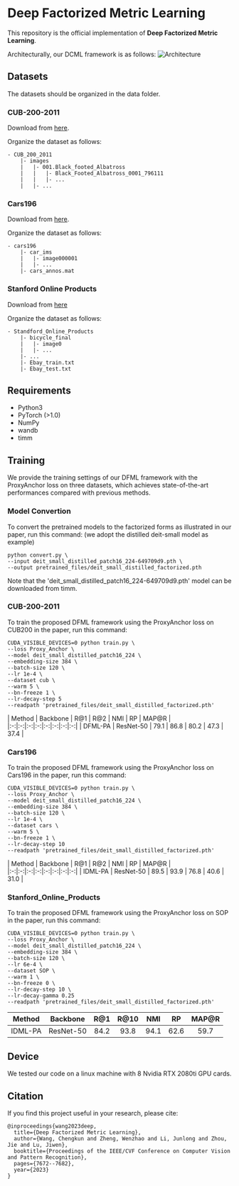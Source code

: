 # Deep Factorized Metric Learning

This repository is the official implementation of **Deep Factorized Metric Learning**. 

Architecturally, our DCML framework is as follows:
![Architecture](Image/framework.png)

## Datasets 
The datasets should be organized in the data folder.
### CUB-200-2011

Download from [here](http://www.vision.caltech.edu/visipedia/CUB-200-2011.html).

Organize the dataset as follows:

```
- CUB_200_2011
    |- images
    |   |- 001.Black_footed_Albatross
    |   |   |- Black_Footed_Albatross_0001_796111
    |   |   |- ...
    |   |- ...
```

### Cars196

Download from [here](http://ai.stanford.edu/~jkrause/cars/car_dataset.html).

Organize the dataset as follows:

```
- cars196
    |- car_ims
    |   |- image000001
    |   |- ...
    |- cars_annos.mat
```

### Stanford Online Products

Download from [here](http://cvgl.stanford.edu/projects/lifted_struct/)

Organize the dataset as follows:

```
- Standford_Online_Products
    |- bicycle_final
    |   |- image0
    |   |- ...
    |- ...
    |- Ebay_train.txt
    |- Ebay_test.txt
```

## Requirements
- Python3
- PyTorch (>1.0)
- NumPy
- wandb
- timm

## Training
We provide the training settings of our DFML framework with the ProxyAnchor loss on three datasets, which achieves state-of-the-art performances compared with previous methods.

### Model Convertion
To convert the pretrained models to the factorized forms as illustrated in our paper, run this command: (we adopt the distilled deit-small model as example)

```
python convert.py \
--input deit_small_distilled_patch16_224-649709d9.pth \
--output pretrained_files/deit_small_distilled_factorized.pth
```

Note that the 'deit_small_distilled_patch16_224-649709d9.pth' model can be downloaded from timm.

### CUB-200-2011

To train the proposed DFML framework using the ProxyAnchor loss on CUB200 in the paper, run this command:

```
CUDA_VISIBLE_DEVICES=0 python train.py \
--loss Proxy_Anchor \
--model deit_small_distilled_patch16_224 \
--embedding-size 384 \
--batch-size 120 \
--lr 1e-4 \
--dataset cub \
--warm 5 \
--bn-freeze 1 \
--lr-decay-step 5
--readpath 'pretrained_files/deit_small_distilled_factorized.pth'
```

| Method | Backbone | R@1 | R@2 | NMI | RP | MAP@R |
|:-:|:-:|:-:|:-:|:-:|:-:|:-:|:-:|
| DFML-PA | ResNet-50 | 79.1 | 86.8 | 80.2 | 47.3 | 37.4 |

### Cars196

To train the proposed DFML framework using the ProxyAnchor loss on Cars196 in the paper, run this command:

```
CUDA_VISIBLE_DEVICES=0 python train.py \
--loss Proxy_Anchor \
--model deit_small_distilled_patch16_224 \
--embedding-size 384 \
--batch-size 120 \
--lr 1e-4 \
--dataset cars \
--warm 5 \
--bn-freeze 1 \
--lr-decay-step 10
--readpath 'pretrained_files/deit_small_distilled_factorized.pth'
```

| Method | Backbone | R@1 | R@2 | NMI | RP | MAP@R |
|:-:|:-:|:-:|:-:|:-:|:-:|:-:|:-:|
| IDML-PA | ResNet-50 | 89.5 | 93.9 | 76.8 | 40.6 | 31.0 |

### Stanford_Online_Products

To train the proposed DFML framework using the ProxyAnchor loss on SOP in the paper, run this command:

```
CUDA_VISIBLE_DEVICES=0 python train.py \
--loss Proxy_Anchor \
--model deit_small_distilled_patch16_224 \
--embedding-size 384 \
--batch-size 120 \
--lr 6e-4 \
--dataset SOP \
--warm 1 \
--bn-freeze 0 \
--lr-decay-step 10 \
--lr-decay-gamma 0.25
--readpath 'pretrained_files/deit_small_distilled_factorized.pth'
```

| Method | Backbone | R@1 | R@10 | NMI | RP | MAP@R |
|:-:|:-:|:-:|:-:|:-:|:-:|:-:|
| IDML-PA | ResNet-50 | 84.2 | 93.8 | 94.1 | 62.6 | 59.7 |

## Device 

We tested our code on a linux machine with 8 Nvidia RTX 2080ti GPU cards. 

## Citation

If you find this project useful in your research, please cite:

````
@inproceedings{wang2023deep,
  title={Deep Factorized Metric Learning},
  author={Wang, Chengkun and Zheng, Wenzhao and Li, Junlong and Zhou, Jie and Lu, Jiwen},
  booktitle={Proceedings of the IEEE/CVF Conference on Computer Vision and Pattern Recognition},
  pages={7672--7682},
  year={2023}
}
````
